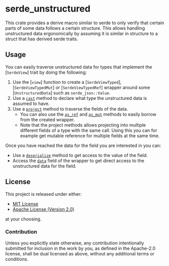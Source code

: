 # serde_unstructured

<!-- cargo-rdme start -->

This crate provides a derive macro similar to serde to only verify that
certain parts of some data follows a certain structure. This allows handling
unstructured data ergonomically by assuming it is similar in structure to a
struct that has derived serde traits.

## Usage

You can easily traverse unstructured data for types that implement the
[`SerdeView`] trait by doing the following:

1. Use the [`view`] function to create a [`SerdeViewTyped`],
   [`SerdeViewTypedMut`] or [`SerdeViewTypedRef`] wrapper around some
   [`UnstructuredData`] such as `serde_json::Value`.
2. Use a [`cast`](SerdeViewTyped::cast) method to declare what type the
   unstructured data is assumed to have.
3. Use a [`project`](SerdeViewTyped::project) method to traverse the fields
   of the data.
   - You can also use the [`as_ref`](SerdeViewTyped::as_ref) and
     [`as_mut`](SerdeViewTyped::as_mut) methods to easily borrow from the
     created wrapper.
   - Note that the project methods allows projecting into multiple different
     fields of a type with the same call. Using this you can for example get
     mutable reference for multiple fields at the same time.

Once you have reached the data for the field you are interested in you can:

- Use a [`deserialize`](SerdeViewTyped::deserialize) method to get access to
  the value of the field.
- Access the [`data`](SerdeViewTyped::data) field of the wrapper to get
  direct access to the unstructured data for the field.

## License

This project is released under either:

- [MIT License](https://github.com/Lej77/serde_unstructured/blob/master/LICENSE-MIT)
- [Apache License (Version 2.0)](https://github.com/Lej77/serde_unstructured/blob/master/LICENSE-APACHE)

at your choosing.

<!-- cargo-rdme end -->

### Contribution

Unless you explicitly state otherwise, any contribution intentionally
submitted for inclusion in the work by you, as defined in the Apache-2.0
license, shall be dual licensed as above, without any additional terms or
conditions.
